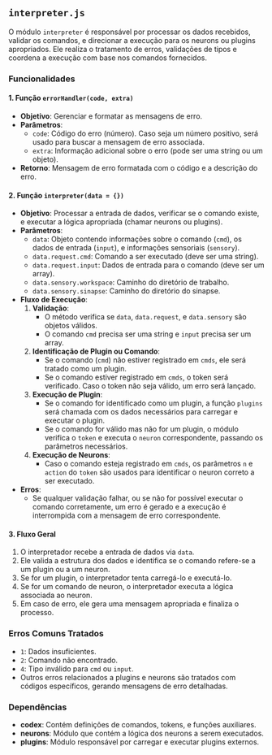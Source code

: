 ## `interpreter.js`

O módulo `interpreter` é responsável por processar os dados recebidos, validar os comandos, e direcionar a execução para os neurons ou plugins apropriados. Ele realiza o tratamento de erros, validações de tipos e coordena a execução com base nos comandos fornecidos.

### Funcionalidades

#### 1. **Função `errorHandler(code, extra)`**
- **Objetivo**: Gerenciar e formatar as mensagens de erro.
- **Parâmetros**:
    - `code`: Código do erro (número). Caso seja um número positivo, será usado para buscar a mensagem de erro associada.
    - `extra`: Informação adicional sobre o erro (pode ser uma string ou um objeto).
- **Retorno**: Mensagem de erro formatada com o código e a descrição do erro.

#### 2. **Função `interpreter(data = {})`**
- **Objetivo**: Processar a entrada de dados, verificar se o comando existe, e executar a lógica apropriada (chamar neurons ou plugins).
- **Parâmetros**:
    - `data`: Objeto contendo informações sobre o comando (`cmd`), os dados de entrada (`input`), e informações sensoriais (`sensory`).
    - `data.request.cmd`: Comando a ser executado (deve ser uma string).
    - `data.request.input`: Dados de entrada para o comando (deve ser um array).
    - `data.sensory.workspace`: Caminho do diretório de trabalho.
    - `data.sensory.sinapse`: Caminho do diretório do sinapse.
- **Fluxo de Execução**:
    1. **Validação**:
        - O método verifica se `data`, `data.request`, e `data.sensory` são objetos válidos.
        - O comando `cmd` precisa ser uma string e `input` precisa ser um array.
    2. **Identificação de Plugin ou Comando**:
        - Se o comando (`cmd`) não estiver registrado em `cmds`, ele será tratado como um plugin.
        - Se o comando estiver registrado em `cmds`, o token será verificado. Caso o token não seja válido, um erro será lançado.
    3. **Execução de Plugin**:
        - Se o comando for identificado como um plugin, a função `plugins` será chamada com os dados necessários para carregar e executar o plugin.
        - Se o comando for válido mas não for um plugin, o módulo verifica o `token` e executa o `neuron` correspondente, passando os parâmetros necessários.
    4. **Execução de Neurons**:
        - Caso o comando esteja registrado em `cmds`, os parâmetros `n` e `action` do `token` são usados para identificar o neuron correto a ser executado.
- **Erros**:
    - Se qualquer validação falhar, ou se não for possível executar o comando corretamente, um erro é gerado e a execução é interrompida com a mensagem de erro correspondente.

#### 3. **Fluxo Geral**
1. O interpretador recebe a entrada de dados via `data`.
2. Ele valida a estrutura dos dados e identifica se o comando refere-se a um plugin ou a um neuron.
3. Se for um plugin, o interpretador tenta carregá-lo e executá-lo.
4. Se for um comando de neuron, o interpretador executa a lógica associada ao neuron.
5. Em caso de erro, ele gera uma mensagem apropriada e finaliza o processo.

### Erros Comuns Tratados
- `1`: Dados insuficientes.
- `2`: Comando não encontrado.
- `4`: Tipo inválido para `cmd` ou `input`.
- Outros erros relacionados a plugins e neurons são tratados com códigos específicos, gerando mensagens de erro detalhadas.

### Dependências
- **codex**: Contém definições de comandos, tokens, e funções auxiliares.
- **neurons**: Módulo que contém a lógica dos neurons a serem executados.
- **plugins**: Módulo responsável por carregar e executar plugins externos.
